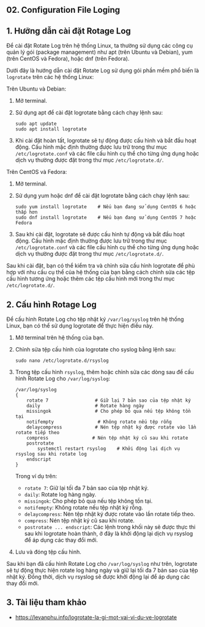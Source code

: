 ## 02. Configuration File Loging

<a name="1"></a>
## 1. Hưỡng dẫn cài đặt Rotage Log

Để cài đặt Rotate Log trên hệ thống Linux, ta thường sử dụng các công cụ quản lý gói (package management) như apt (trên Ubuntu và Debian), yum (trên CentOS và Fedora), hoặc dnf (trên Fedora).

Dưới đây là hướng dẫn cài đặt Rotate Log sử dụng gói phần mềm phổ biến là `logrotate` trên các hệ thống Linux:

Trên Ubuntu và Debian:

1. Mở terminal.

2. Sử dụng apt để cài đặt logrotate bằng cách chạy lệnh sau:
   ```
   sudo apt update
   sudo apt install logrotate
   ```

3. Khi cài đặt hoàn tất, logrotate sẽ tự động được cấu hình và bắt đầu hoạt động. Cấu hình mặc định thường được lưu trữ trong thư mục `/etc/logrotate.conf` và các file cấu hình cụ thể cho từng ứng dụng hoặc dịch vụ thường được đặt trong thư mục `/etc/logrotate.d/`.

Trên CentOS và Fedora:

1. Mở terminal.

2. Sử dụng yum hoặc dnf để cài đặt logrotate bằng cách chạy lệnh sau:
   ```
   sudo yum install logrotate    # Nếu bạn đang sử dụng CentOS 6 hoặc thấp hơn
   sudo dnf install logrotate    # Nếu bạn đang sử dụng CentOS 7 hoặc Fedora
   ```

3. Sau khi cài đặt, logrotate sẽ được cấu hình tự động và bắt đầu hoạt động. Cấu hình mặc định thường được lưu trữ trong thư mục `/etc/logrotate.conf` và các file cấu hình cụ thể cho từng ứng dụng hoặc dịch vụ thường được đặt trong thư mục `/etc/logrotate.d/`.

Sau khi cài đặt, bạn có thể kiểm tra và chỉnh sửa cấu hình logrotate để phù hợp với nhu cầu cụ thể của hệ thống của bạn bằng cách chỉnh sửa các tệp cấu hình tương ứng hoặc thêm các tệp cấu hình mới trong thư mục `/etc/logrotate.d/`.

<a name="2"></a>
## 2. Cấu hình Rotage Log

Để cấu hình Rotate Log cho tệp nhật ký `/var/log/syslog` trên hệ thống Linux, bạn có thể sử dụng logrotate để thực hiện điều này. 

1. Mở terminal trên hệ thống của bạn.

2. Chỉnh sửa tệp cấu hình của logrotate cho syslog bằng lệnh sau:
   ```
   sudo nano /etc/logrotate.d/rsyslog
   ```

3. Trong tệp cấu hình `rsyslog`, thêm hoặc chỉnh sửa các dòng sau để cấu hình Rotate Log cho `/var/log/syslog`:

   ```
   /var/log/syslog
   {
       rotate 7                 # Giữ lại 7 bản sao của tệp nhật ký
       daily                    # Rotate hàng ngày
       missingok                # Cho phép bỏ qua nếu tệp không tồn tại
       notifempty                # Không rotate nếu tệp rỗng
       delaycompress            # Nén tệp nhật ký được rotate vào lần rotate tiếp theo
       compress                # Nén tệp nhật ký cũ sau khi rotate
       postrotate
           systemctl restart rsyslog    # Khởi động lại dịch vụ rsyslog sau khi rotate log
       endscript
   }
   ```

   Trong ví dụ trên:
   - `rotate 7`: Giữ lại tối đa 7 bản sao của tệp nhật ký.
   - `daily`: Rotate log hàng ngày.
   - `missingok`: Cho phép bỏ qua nếu tệp không tồn tại.
   - `notifempty`: Không rotate nếu tệp nhật ký rỗng.
   - `delaycompress`: Nén tệp nhật ký được rotate vào lần rotate tiếp theo.
   - `compress`: Nén tệp nhật ký cũ sau khi rotate.
   - `postrotate ... endscript`: Các lệnh trong khối này sẽ được thực thi sau khi logrotate hoàn thành, ở đây là khởi động lại dịch vụ rsyslog để áp dụng các thay đổi mới.

4. Lưu và đóng tệp cấu hình.

Sau khi bạn đã cấu hình Rotate Log cho `/var/log/syslog` như trên, logrotate sẽ tự động thực hiện rotate log hàng ngày và giữ lại tối đa 7 bản sao của tệp nhật ký. Đồng thời, dịch vụ rsyslog sẽ được khởi động lại để áp dụng các thay đổi mới.

<a name="3"></a>
## 3. Tài liệu tham khảo

- https://levanphu.info/logrotate-la-gi-mot-vai-vi-du-ve-logrotate